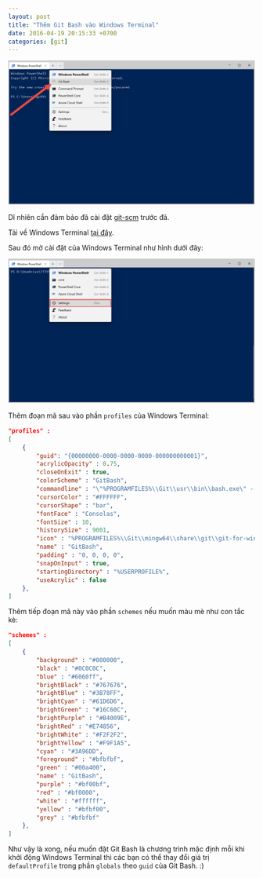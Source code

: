 ```yaml
---
layout: post
title: "Thêm Git Bash vào Windows Terminal"
date: 2016-04-19 20:15:33 +0700
categories: [git]
---
```


![Git Bash](/static/img/posts/2019-11-26_14-59-51.png)

Dĩ nhiên cần đảm bảo đã cài đặt [git-scm](https://git-scm.com/downloads) trước đã.

Tải về Windows Terminal [tại đây](https://github.com/microsoft/terminal).

Sau đó mở cài đặt của Windows Terminal như hình dưới đây:

![Setting of Windows Terminal](/static/img/posts/2019-11-26_14-55-40.png)

Thêm đoạn mã sau vào phần `profiles` của Windows Terminal:

```json
"profiles" :
[
    {
        "guid": "{00000000-0000-0000-0000-000000000001}",
        "acrylicOpacity" : 0.75,
        "closeOnExit" : true,
        "colorScheme" : "GitBash",
        "commandline" : "\"%PROGRAMFILES%\\Git\\usr\\bin\\bash.exe\" --login -i -l",
        "cursorColor" : "#FFFFFF",
        "cursorShape" : "bar",
        "fontFace" : "Consolas",
        "fontSize" : 10,
        "historySize" : 9001,
        "icon" : "%PROGRAMFILES%\\Git\\mingw64\\share\\git\\git-for-windows.ico",
        "name" : "GitBash",
        "padding" : "0, 0, 0, 0",
        "snapOnInput" : true,
        "startingDirectory" : "%USERPROFILE%",
        "useAcrylic" : false
    },
]
```

Thêm tiếp đoạn mã này vào phần `schemes` nếu muốn màu mè như con tắc kè:

```json
"schemes" :
[
    {
        "background" : "#000000",
        "black" : "#0C0C0C",
        "blue" : "#6060ff",
        "brightBlack" : "#767676",
        "brightBlue" : "#3B78FF",
        "brightCyan" : "#61D6D6",
        "brightGreen" : "#16C60C",
        "brightPurple" : "#B4009E",
        "brightRed" : "#E74856",
        "brightWhite" : "#F2F2F2",
        "brightYellow" : "#F9F1A5",
        "cyan" : "#3A96DD",
        "foreground" : "#bfbfbf",
        "green" : "#00a400",
        "name" : "GitBash",
        "purple" : "#bf00bf",
        "red" : "#bf0000",
        "white" : "#ffffff",
        "yellow" : "#bfbf00",
        "grey" : "#bfbfbf"
    },
]
```

Như vậy là xong, nếu muốn đặt Git Bash là chương trình mặc định mỗi khi khởi động Windows Terminal thì các bạn có thể thay đổi giá trị `defaultProfile` trong phần `globals` theo `guid` của Git Bash.
:)
